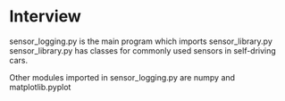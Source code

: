 # Interview

sensor_logging.py is the main program which imports sensor_library.py
sensor_library.py has classes for commonly used sensors in self-driving cars.

Other modules imported in sensor_logging.py are numpy and matplotlib.pyplot
